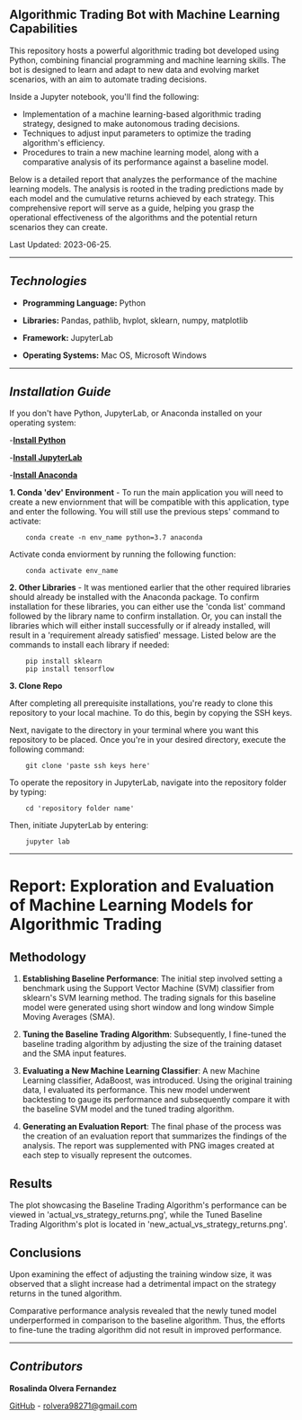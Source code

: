 ## Algorithmic Trading Bot with Machine Learning Capabilities

This repository hosts a powerful algorithmic trading bot developed using Python, combining financial programming and machine learning skills. The bot is designed to learn and adapt to new data and evolving market scenarios, with an aim to automate trading decisions.

Inside a Jupyter notebook, you'll find the following:

- Implementation of a machine learning-based algorithmic trading strategy, designed to make autonomous trading decisions.
- Techniques to adjust input parameters to optimize the trading algorithm's efficiency.
- Procedures to train a new machine learning model, along with a comparative analysis of its performance against a baseline model.

Below is a detailed report that analyzes the performance of the machine learning models. The analysis is rooted in the trading predictions made by each model and the cumulative returns achieved by each strategy. This comprehensive report will serve as a guide, helping you grasp the operational effectiveness of the algorithms and the potential return scenarios they can create.

Last Updated: 2023-06-25.


---

## *Technologies*

- **Programming Language:** Python
- **Libraries:** Pandas, pathlib, hvplot, sklearn, numpy, matplotlib

- **Framework:** JupyterLab
- **Operating Systems:** Mac OS, Microsoft Windows

---

## *Installation Guide*

If you don't have Python, JupyterLab, or Anaconda installed on your operating system:

-**[Install Python](https://www.python.org/downloads/)**

-**[Install JupyterLab](https://jupyter.org/install)**

-**[Install Anaconda](https://docs.anaconda.com/free/anaconda/install/index.html)**


**1. Conda 'dev' Environment** - To run the main application you will need to create a new enviornment that will be compatible with this application, type and enter the following. You will still use the previous steps' command to activate:

        conda create -n env_name python=3.7 anaconda

Activate conda enviorment by running the following function:

        conda activate env_name 

**2. Other Libraries** - It was mentioned earlier that the other required libraries should already be installed with the Anaconda package. To confirm installation for these libraries, you can either use the 'conda list' command followed by the library name to confirm installation. Or, you can install the libraries which will either install successfully or if already installed, will result in a 'requirement already satisfied' message. Listed below are the commands to install each library if needed:
        
        pip install sklearn
        pip install tensorflow


**3. Clone Repo**

After completing all prerequisite installations, you're ready to clone this repository to your local machine. To do this, begin by copying the SSH keys.

Next, navigate to the directory in your terminal where you want this repository to be placed. Once you're in your desired directory, execute the following command:

        git clone 'paste ssh keys here'

To operate the repository in JupyterLab, navigate into the repository folder by typing:

        cd 'repository folder name'

Then, initiate JupyterLab by entering:

        jupyter lab

___


# Report: Exploration and Evaluation of Machine Learning Models for Algorithmic Trading

## Methodology

1. **Establishing Baseline Performance**: The initial step involved setting a benchmark using the Support Vector Machine (SVM) classifier from sklearn's SVM learning method. The trading signals for this baseline model were generated using short window and long window Simple Moving Averages (SMA).

2. **Tuning the Baseline Trading Algorithm**: Subsequently, I fine-tuned the baseline trading algorithm by adjusting the size of the training dataset and the SMA input features. 

3. **Evaluating a New Machine Learning Classifier**: A new Machine Learning classifier, AdaBoost, was introduced. Using the original training data, I evaluated its performance. This new model underwent backtesting to gauge its performance and subsequently compare it with the baseline SVM model and the tuned trading algorithm.

4. **Generating an Evaluation Report**: The final phase of the process was the creation of an evaluation report that summarizes the findings of the analysis. The report was supplemented with PNG images created at each step to visually represent the outcomes.

## Results

The plot showcasing the Baseline Trading Algorithm's performance can be viewed in 'actual_vs_strategy_returns.png', while the Tuned Baseline Trading Algorithm's plot is located in 'new_actual_vs_strategy_returns.png'.

## Conclusions

Upon examining the effect of adjusting the training window size, it was observed that a slight increase had a detrimental impact on the strategy returns in the tuned algorithm.

Comparative performance analysis revealed that the newly tuned model underperformed in comparison to the baseline algorithm. Thus, the efforts to fine-tune the trading algorithm did not result in improved performance.

---

## *Contributors*

**Rosalinda Olvera Fernandez**

[GitHub](https://github.com/rolvera05) - rolvera98271@gmail.com

